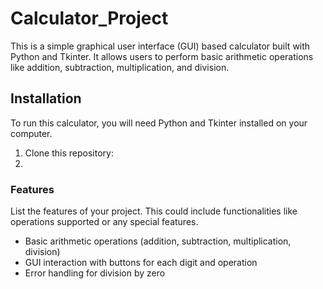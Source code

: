 # Calculator_Project
This is a simple graphical user interface (GUI) based calculator built with Python and Tkinter. It allows users to perform basic arithmetic operations like addition, subtraction, multiplication, and division.

## Installation
To run this calculator, you will need Python and Tkinter installed on your computer.
1. Clone this repository:
2. 
### Features
List the features of your project. This could include functionalities like operations supported or any special features.

- Basic arithmetic operations (addition, subtraction, multiplication, division)
- GUI interaction with buttons for each digit and operation
- Error handling for division by zero
